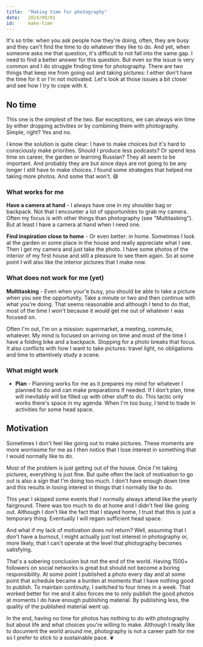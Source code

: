 ```yaml
---
title:  "Making time for photography"
date:   2024/09/01
id:     make-time
---
```


It's so trite: when you ask people how they're doing, often, they are busy and they can't find the time to do whatever they like to do. And yet, when someone asks me that question, it's difficult to not fall into the same gap. I need to find a better answer for this question. But even so the issue is very common and I do struggle finding time for photography. There are two things that keep me from going out and taking pictures: I either don't have the time for it or I'm not motivated. Let's look at those issues a bit closer and see how I try to cope with it.

## No time

This one is the simplest of the two. Bar exceptions, we can always win time by either dropping activities or by combining them with photography. Simple, right? Yes and no.

I know the solution is quite clear: I have to make choices but it's hard to consciously make priorities. Should I produce less podcasts? Or spend less time on career, the garden or learning Russian? They all seem to be important. And probably they are but since days are not going to be any longer I still have to make choices. I found some strategies that helped me taking more photos. And some that won't. 😅

### What works for me

**Have a camera at hand** - I always have one in my shoulder bag or backpack. Not that I encounter a lot of opportunities to grab my camera. Often my focus is with other things than photography (see "Multitasking"). But at least I have a camera at hand when I need one.

**Find inspiration close to home** - Or even better: in home. Sometimes I look at the garden or some place in the house and really appreciate what I see. Then I get my camera and just take the photo. I have some photos of the interior of my first house and still a pleasure to see them again. So at some point I will also like the interior pictures that I make now.

### What does not work for me (yet)

**Multitasking** - Even when your'e busy, you should be able to take a picture when you see the opportunity. Take a minute or two and then continue with what you're doing. That seems reasonable and although I tend to do that, most of the time I won't because it would get me out of whatever I was focused on.

Often I'm out, I'm on a mission: supermarket, a meeting, commute, whatever. My mind is focused on arriving on time and most of the time I have a folding bike and a backpack. Stopping for a photo breaks that focus. It also conflicts with how I want to take pictures: travel light, no obligations and time to attentively study a scene.

### What might work

- **Plan** - Planning works for me as it prepares my mind for whatever I planned to do and can make preparations if needed. If I don't plan, time will inevitably will be filled up with other stuff to do. This tactic only works there's space in my agenda. When I'm too busy, I tend to trade in activities for some head space.

## Motivation

Sometimes I don't feel like going out to make pictures. These moments are more worrisome for me as I then notice that I lose interest in something that I would normally like to do.

Most of the problem is just getting out of the house. Once I'm taking pictures, everything is just fine. But quite often the lack of motivation to go out is also a sign that I'm doing too much. I don't have enough down time and this results in losing interest in things that I normally like to do.

This year I skipped some events that I normally always attend like the yearly fairground. There was too much to do at home and I didn't feel like going out. Although I don't like the fact that I stayed home, I trust that this is just a temporary thing. Eventually I will regain sufficient head space.

And what if my lack of motivation does not return? Well, assuming that I don't have a burnout, I might actually just lost interest in photography or, more likely, that I can't operate at the level that photography becomes satisfying.

That's a sobering conclusion but not the end of the world. Having 1500+ followers on social networks is great but should not become a boring responsibility. At some point I published a photo every day and at some point that schedule became a burden at moments that I have nothing good to publish. To maintain continuity, I switched to four times in a week. That worked better for me and it also forces me to only publish the good photos at moments I do have enough publishing material. By publishing less, the quality of the published material went up.

In the end, having no time for photos has nothing to do with photography but about life and what choices you're willing to make. Although I really like to document the world around me, photography is not a career path for me so I prefer to stick to a sustainable pace. ❦